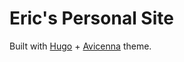 # Eric's Personal Site 

Built with [Hugo](https://gohugo.io/) + [Avicenna](https://github.com/hadisinaee/avicenna) theme.